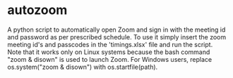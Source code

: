 # autozoom
A python script to automatically open Zoom and sign in with the meeting id and password as per prescribed schedule.
To use it simply insert the zoom meeting id's and passcodes in the 'timings.xlsx' file and run the script.  
Note that it works only on Linux systems because the bash command "zoom & disown" is used to launch Zoom. For Windows users, replace os.system("zoom & disown") with os.startfile(path).
